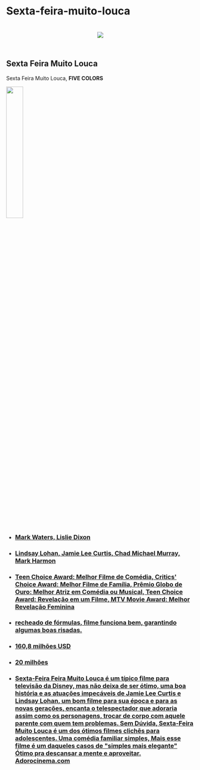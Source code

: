 # Sexta-feira-muito-louca
<!DOCTYPE html>
<html lang="pt-br">
<head>
<meta charset="UTF-8">
<title>5Colors</title>
<link rel="stylesheet" href="reset.css">
<link rel="stylesheet" href="style5.css">
</head>

<body>
<header>
<h1> <img id="(nomedaimagem)" src="(transferir (2).jpg)"></h1>

</header>

<h2 class="titulo-centralizado">Sexta Feira Muito Louca</h2>

<div class="principal">


<p class="titulo-centralizado">Sexta Feira Muito Louca, <strong>FIVE COLORS</strong> </p>
<img id="intro" src="transferir (1).jpg" width="30%">


</div>

<div class="navegacao">
<main>
<ul class="Sinopse:Tess é uma mãe que luta demais para se entender com a filha adolescente rebelde, Anna, de 15 anos. Decididas a acabar com as brigas, elas repentinamente trocam de corpos após comerem biscoitos da sorte em um restaurante chinês. Agora, cada uma precisa aprender a lidar com a vida da outra, com as confusões crescendo ainda mais pelo fato de Tess estar de casamento marcado.">
<li><a href="Direção e Roteristas"><h3>Mark Waters, Lislie Dixon</h3></a></li>
<li><a href="Elenco"><h3>Lindsay Lohan, Jamie Lee Curtis, Chad Michael Murray, Mark Harmon</h3></a></li>
<li><a href="Premiações que foi indicado/conquistado"><h3>Teen Choice Award: Melhor Filme de Comédia, Critics' Choice Award: Melhor Filme de Família, Prêmio Globo de Ouro: Melhor Atriz em Comédia ou Musical, Teen Choice Award: Revelação em um Filme, MTV Movie Award: Melhor Revelação Feminina</h3></a></li>
<li><a href="Comentário sobre a história sem spoiler"><h3> recheado de fórmulas, filme funciona bem, garantindo algumas boas risadas.</h3></a></li>
<li><a href="Bilheteria"><h3>160,8 milhões USD</h3></a></li>
<li><a href="Custo de Produção"><h3>20 milhões</h3></a></li>
<li><a href="Avalição dos Críticos/sites"><h3>Sexta-Feira Feira Muito Louca é um típico filme para televisão da Disney, mas não deixa de ser ótimo, uma boa história e as atuações impecáveis de Jamie Lee Curtis e Lindsay Lohan, um bom filme para sua época e para as novas gerações, encanta o telespectador que adoraria assim como os personagens, trocar de corpo com aquele parente com quem tem problemas. Sem Dúvida, Sexta-Feira Muito Louca é um dos ótimos filmes clichês para adolescentes.
Uma comédia familiar simples, Mais esse filme é um daqueles casos de "simples mais elegante" Ótimo pra descansar a mente e aproveitar. Adorocinema.com</h3></a></li>
</ul>
</main>
</div>


</body>
</html>

